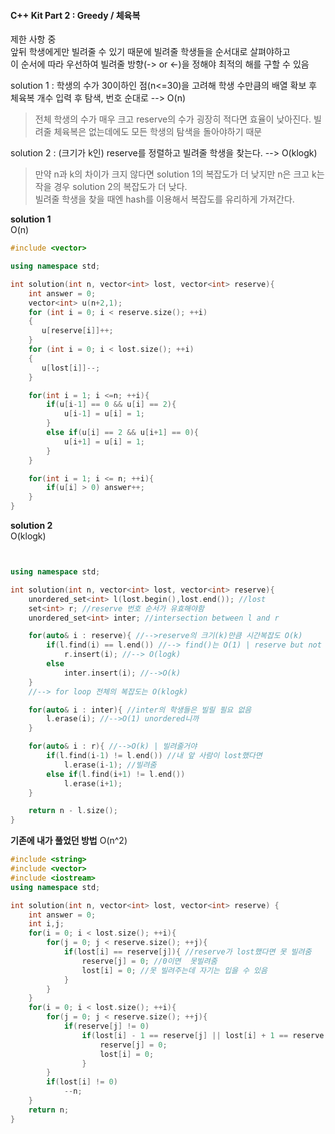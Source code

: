 #### C++ Kit Part 2 : Greedy / 체육복

제한 사항 중  
앞뒤 학생에게만 빌려줄 수 있기 때문에 빌려줄 학생들을 순서대로 살펴야하고  
이 순서에 따라 우선하여 빌려줄 방향(-> or <-)을 정해야 최적의 해를 구할 수 있음  

solution 1 : 학생의 수가 30이하인 점(n<=30)을 고려해 학생 수만큼의 배열 확보 후 체육복 개수 입력 후 탐색, 번호 순대로 --> O(n)  
>전체 학생의 수가 매우 크고 reserve의 수가 굉장히 적다면 효율이 낮아진다.  빌려줄 체육복은 없는데에도 모든 학생의 탐색을 돌아야하기 때문

solution 2 : (크기가 k인) reserve를 정렬하고 빌려줄 학생을 찾는다. --> O(klogk)
>만약 n과 k의 차이가 크지 않다면 solution 1의 복잡도가 더 낮지만 n은 크고 k는 작을 경우 solution 2의 복잡도가 더 낮다.    
빌려줄 학생을 찾을 때엔 hash를 이용해서 복잡도를 유리하게 가져간다.   

**solution 1**  
O(n)
```c++
#include <vector>

using namespace std;

int solution(int n, vector<int> lost, vector<int> reserve){
    int answer = 0;
    vector<int> u(n+2,1);
    for (int i = 0; i < reserve.size(); ++i)
    {
       u[reserve[i]]++;
    }
    for (int i = 0; i < lost.size(); ++i)
    {
       u[lost[i]]--;
    }

    for(int i = 1; i <=n; ++i){
        if(u[i-1] == 0 && u[i] == 2){
            u[i-1] = u[i] = 1;
        }
        else if(u[i] == 2 && u[i+1] == 0){
            u[i+1] = u[i] = 1;
        }
    }

    for(int i = 1; i <= n; ++i){
        if(u[i] > 0) answer++;
    }
}
```

**solution 2**  
O(klogk)
```c++


using namespace std;

int solution(int n, vector<int> lost, vector<int> reserve){
    unordered_set<int> l(lost.begin(),lost.end()); //lost
    set<int> r; //reserve 번호 순서가 유효해야함
    unordered_set<int> inter; //intersection between l and r

    for(auto& i : reserve){ //-->reserve의 크기(k)만큼 시간복잡도 O(k)
        if(l.find(i) == l.end()) //--> find()는 O(1) | reserve but not lost
            r.insert(i); //--> O(logk)
        else
            inter.insert(i); //-->O(k)
    }
    //--> for loop 전체의 복잡도는 O(klogk)

    for(auto& i : inter){ //inter의 학생들은 빌릴 필요 없음
        l.erase(i); //-->O(1) unordered니까
    }

    for(auto& i : r){ //-->O(k) | 빌려줄거야
        if(l.find(i-1) != l.end()) //내 앞 사람이 lost했다면
            l.erase(i-1); //빌려줌
        else if(l.find(i+1) != l.end())
            l.erase(i+1);
    }

    return n - l.size();
}
```


**기존에 내가 풀었던 방법**
O(n^2)
```c++
#include <string>
#include <vector>
#include <iostream>
using namespace std;

int solution(int n, vector<int> lost, vector<int> reserve) {
    int answer = 0;
    int i,j;
    for(i = 0; i < lost.size(); ++i){
        for(j = 0; j < reserve.size(); ++j){
            if(lost[i] == reserve[j]){ //reserve가 lost했다면 못 빌려줌
                reserve[j] = 0; //0이면  못빌려줌
                lost[i] = 0; //못 빌려주는데 자기는 입을 수 있음
            }
        }
    }
    for(i = 0; i < lost.size(); ++i){
        for(j = 0; j < reserve.size(); ++j){
            if(reserve[j] != 0)
                if(lost[i] - 1 == reserve[j] || lost[i] + 1 == reserve[j]){ //if adjacent
                    reserve[j] = 0;
                    lost[i] = 0;
                }
        }
        if(lost[i] != 0)
            --n;
    }
    return n;
}
```